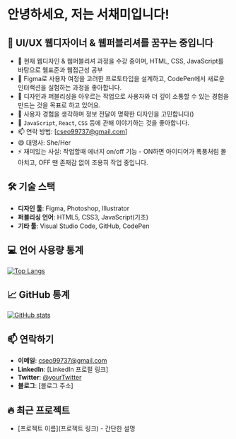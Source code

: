# 안녕하세요, 저는 서채미입니다!

## 🎨 UI/UX 웹디자이너 & 웹퍼블리셔를 꿈꾸는 중입니다

- 🔭 현재 웹디자인 & 웹퍼블리셔 과정을 수강 중이며, HTML, CSS, JavaScript를 바탕으로 웹표준과 웹접근성 공부
- 🌱 Figma로 사용자 여정을 고려한 프로토타입을 설계하고, CodePen에서 새로운 인터랙션을 실험하는 과정을 좋아합니다. 
- 👯 디자인과 퍼블리싱을 아우르는 작업으로 사용자와 더 깊이 소통할 수 있는 경험을 만드는 것을 목표로 하고 있어요.
- 👀 사용자 경험을 생각하며 정보 전달이 명확한 디자인을 고민합니다()
- 💬 `JavaScript`, `React`, `CSS` 등에 관해 이야기하는 것을 좋아합니다.
- 📫 연락 방법: [cseo99737@gmail.com]
- 😄 대명사: She/Her
- ⚡ 재미있는 사실: 작업할때 에너지 on/off 기능 - ON하면 아이디어가 폭풍처럼 몰아치고, OFF 땐 존재감 없이 조용히 작업 중입니다.

## 🛠 기술 스택
- **디자인 툴**: Figma, Photoshop, Illustrator
- **퍼블리싱 언어**: HTML5, CSS3, JavaScript(기초)
- **기타 툴**: Visual Studio Code, GitHub, CodePen


## 💻 언어 사용량 통계

[![Top Langs](https://github-readme-stats.vercel.app/api/top-langs/?username=Eden-sth&layout=compact)](https://github.com/anuraghazra/github-readme-stats)

## 📈 GitHub 통계

[![GitHub stats](https://github-readme-stats.vercel.app/api?username=Eden-sth&show_icons=true&theme=radical)](https://github.com/anuraghazra/github-readme-stats)

## 📫 연락하기
- **이메일**: cseo99737@gmail.com
- **LinkedIn**: [LinkedIn 프로필 링크]
- **Twitter**: [@yourTwitter](https://twitter.com/yourTwitter)
- **블로그**: [블로그 주소]

<!-- 이 섹션은 자신의 프로필을 더욱 개성 있게 만들기 위해 추가할 수 있습니다 -->
## 🔥 최근 프로젝트
- [프로젝트 이름](프로젝트 링크) - 간단한 설명
